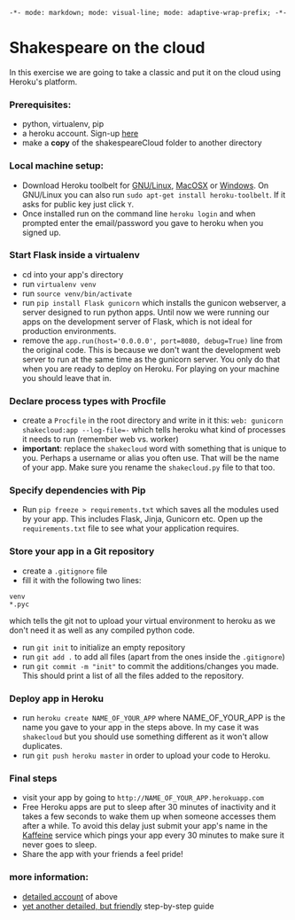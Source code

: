`-*- mode: markdown; mode: visual-line; mode: adaptive-wrap-prefix; -*-`

# Shakespeare on the cloud
In this exercise we are going to take a classic and put it on the cloud using Heroku's platform.

### Prerequisites:
  * python, virtualenv, pip
  * a heroku account. Sign-up [here](https://signup.heroku.com/signup/dc)
  * make a **copy** of the shakespeareCloud folder to another directory

### Local machine setup:
  * Download Heroku toolbelt for [GNU/Linux](https://devcenter.heroku.com/toolbelt-downloads/debian), [MacOSX](https://devcenter.heroku.com/toolbelt-downloads/osx) or [Windows](https://devcenter.heroku.com/toolbelt-downloads/windows). On GNU/Linux you can also run `sudo apt-get install heroku-toolbelt`. If it asks for public key just click `Y`.
  * Once installed run on the command line `heroku login` and when prompted enter the email/password you gave to heroku when you signed up.
  
### Start Flask inside a virtualenv
  * cd into your app's directory
  * run `virtualenv venv`
  * run `source venv/bin/activate`
  * run `pip install Flask gunicorn` which installs the gunicon webserver, a server designed to run python apps. Until now we were running our apps on the development server of Flask, which is not ideal for production environments.
  * remove the `app.run(host='0.0.0.0', port=8080, debug=True)` line from the original code. This is because we don't want the development web server to run at the same time as the gunicorn server. You only do that when you are ready to deploy on Heroku. For playing on your machine you should leave that in.

### Declare process types with Procfile
  * create a `Procfile` in the root directory and write in it this: `web: gunicorn shakecloud:app --log-file=-` which tells heroku what kind of processes it needs to run (remember web vs. worker)
  * **important**: replace the `shakecloud` word with something that is unique to you. Perhaps a username or alias you often use. That will be the name of your app. Make sure you rename the `shakecloud.py` file to that too.

### Specify dependencies with Pip
  * Run `pip freeze > requirements.txt` which saves all the modules used by your app. This includes Flask, Jinja, Gunicorn etc. Open up the `requirements.txt` file to see what your application requires.

### Store your app in a Git repository
  * create a `.gitignore` file
  * fill it with the following two lines:
  
  ```
  venv
  *.pyc
  ```
  which tells the git not to upload your virtual environment to heroku as we don't need it as well as any compiled python code.
  * run `git init` to initialize an empty repository
  * run `git add .` to add all files (apart from the ones inside the `.gitignore`)
  * run `git commit -m "init"` to commit the additions/changes you made. This should print a list of all the files added to the repository.

### Deploy app in Heroku
  * run `heroku create NAME_OF_YOUR_APP` where NAME_OF_YOUR_APP is the name you gave to your app in the steps above. In my case it was `shakecloud` but you should use something different as it won't allow duplicates.
  * run `git push heroku master` in order to upload your code to Heroku.

### Final steps
  * visit your app by going to `http://NAME_OF_YOUR_APP.herokuapp.com`
  * Free Heroku apps are put to sleep after 30 minutes of inactivity and it takes a few seconds to wake them up when someone accesses them after a while. To avoid this delay just submit your app's name in the [Kaffeine](http://kaffeine.herokuapp.com/) service which pings your app every 30 minutes to make sure it never goes to sleep.
  * Share the app with your friends a feel pride!

### more information:
  * [detailed account](https://devcenter.heroku.com/articles/getting-started-with-python-o) of above
  * [yet another detailed, but friendly](https://devcenter.heroku.com/articles/getting-started-with-python#introduction) step-by-step guide
